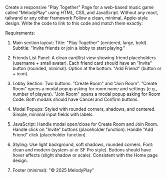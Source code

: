 Create a responsive "Play Together" Page for a web-based music game called "MelodyPlay" using HTML, CSS, and JavaScript. Without any react, tailwand or any other framework
Follow a clean, minimal, Apple-style design.
Write the code to link to this code and match them exactly:

Requirements:

1.	Main section layout:
Title: "Play Together" (centered, large, bold).
Subtitle: "Invite friends or join a lobby to start playing."

2.	Friends List Panel:
A clean card/list view showing friend placeholders (username + small avatar).
Each friend card should have an "Invite" button (rounded, minimal).
Option at the bottom: "Add Friend" (button or + icon).

3.	Lobby Section:
Two buttons: "Create Room" and "Join Room".
"Create Room" opens a modal popup asking for room name and settings (e.g., number of players).
"Join Room" opens a modal popup asking for Room Code.
Both modals should have Cancel and Confirm buttons.

4.	Modal Popups:
Styled with rounded corners, shadows, and centered.
Simple, minimal input fields with labels.

5.	JavaScript:
Handle modal open/close for Create Room and Join Room.
Handle click on "Invite" buttons (placeholder function).
Handle "Add Friend" click (placeholder function).

6.	Styling:
Use light background, soft shadows, rounded corners.
Font: clean and modern (system-ui or SF Pro style).
Buttons should have hover effects (slight shadow or scale).
Consistent with the Home page design.

7.	Footer (minimal): "© 2025 MelodyPlay"
